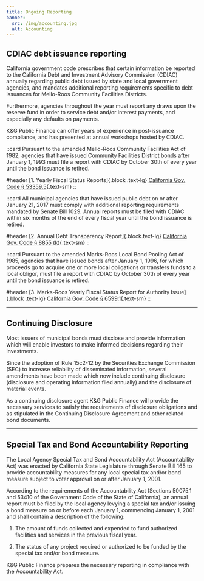 ```yaml
---
title: Ongoing Reporting
banner:
  src: /img/accounting.jpg
  alt: Accounting
---
```


CDIAC debt issuance reporting
-----------------------------

California government code prescribes that certain information be reported to the California Debt
and Investment Advisory Commission (CDIAC) annually regarding public debt issued by state and local
government agencies, and mandates additional reporting requirements specific to debt issuances for
Mello-Roos Community Facilities Districts.

Furthermore, agencies throughout the year must report any draws upon the reserve fund in order to
service debt and/or interest payments, and especially any defaults on payments.

K&G Public Finance can offer years of experience in post-issuance compliance, and has presented at annual
workshops hosted by CDIAC.

::card
Pursuant to the amended Mello-Roos Community Facilities Act of 1982, agencies that have issued
Community Facilities District bonds after January 1, 1993 must file a report with CDIAC by October
30th of every year until the bond issuance is retired.

#header
[1. Yearly Fiscal Status Reports]{.block .text-lg}
[California Gov. Code § 53359.5](https://leginfo.legislature.ca.gov/faces/codes_displaySection.xhtml?lawCode=GOV&sectionNum=53359.5.){.text-sm}
::


::card
All municipal agencies that have issued public debt on or after January 21, 2017 must comply with
additional reporting requirements mandated by Senate Bill 1029. Annual reports must be filed with
CDIAC within six months of the end of every fiscal year until the bond issuance is retired.

#header
[2. Annual Debt Transparency Report]{.block.text-lg}
[California Gov. Code § 8855 (k)](https://leginfo.legislature.ca.gov/faces/codes_displaySection.xhtml?lawCode=GOV&sectionNum=8855.){.text-sm}
::

::card
Pursuant to the amended Marks-Roos Local Bond Pooling Act of 1985, agencies that have issued bonds
after January 1, 1996, for which proceeds go to acquire one or more local obligations or transfers
funds to a local obligor, must file a report with CDIAC by October 30th of every year until the
bond issuance is retired.

#header
[3. Marks-Roos Yearly Fiscal Status Report for Authority Issue]{.block .text-lg}
[California Gov. Code § 6599.1](https://leginfo.legislature.ca.gov/faces/codes_displaySection.xhtml?lawCode=GOV&sectionNum=6599.1.){.text-sm}
::

---

Continuing Disclosure
---------------------

Most issuers of municipal bonds must disclose and provide information which will enable
investors to make informed decisions regarding their investments.

Since the adoption of Rule 15c2-12 by the Securities Exchange Commission (SEC) to increase
reliability of disseminated information, several amendments have been made which now include
continuing disclosure (disclosure and operating information filed annually) and the disclosure of
material events.

As a continuing disclosure agent K&G Public Finance will provide the necessary services to satisfy the
requirements of disclosure obligations and as stipulated in the Continuing Disclosure Agreement and
other related bond documents.

---

Special Tax and Bond Accountability Reporting
---------------------------------------------

The Local Agency Special Tax and Bond Accountability Act (Accountability Act) was enacted by
California State Legislature through Senate Bill 165 to provide accountability measures for any
local special tax and/or bond measure subject to voter approval on or after January 1, 2001.

According to the requirements of the Accountability Act (Sections 50075.1 and 53410 of the
Government Code of the State of California), an annual report must be filed by the local agency
levying a special tax and/or issuing a bond measure on or before each January 1, commencing January
1, 2001 and shall contain a description of the following:

1. The amount of funds collected and expended to fund authorized facilities and services in the
   previous fiscal year.

2. The status of any project required or authorized to be funded by the special tax and/or bond
   measure.

K&G Public Finance prepares the necessary reporting in compliance with the Accountability Act.
